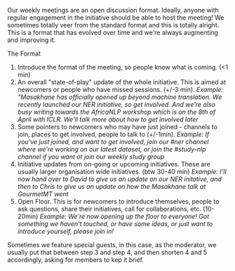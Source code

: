 Our weekly meetings are an open discussion format. Ideally, anyone with regular engagement in the initiative should be able to host the meeting! We sometimes totally veer from the standard format and this is totally alright. 
This is a format that has evolved over time and we're always augmenting and improving it. 

The Format
1. Introduce the format of the meeting, so people know what is coming. (<1 min) 
2. An overall "state-of-play" update of the whole initiative. This is aimed at newcomers or people who have missed sessions. (+/-3 min). _Example: "Masakhane has officially opened up beyond machine translation. We recently launched our NER initiative, so get involved. And we're also busy writing towards the AfricaNLP workshop which is on the 8th of April with ICLR. We'll talk more about how to get involved later_
3. Some pointers to newcomers who may have just joined - channels to join, places to get involved, people to talk to (+/-1min). _Example: If you've just joined, and want to get involved, join our #ner channel where we're working on our latest dataset, or join the #study-nlp channel if you want ot join our weekly study group_
4. Initiative updates from on-going or upcoming initiatives. These are usually larger organisation wide initiatives. (btw 30-40 min) _Example: I'll now hand over to David to give us an update on our NER initative, and then to Chris to give us an update on how the Masakhane talk at GourmetMT went_
5. Open Floor. This is for newcomers to introduce themselves, people to ask questions, share their initiatives, call for collaborations, etc. (10-20min) _Example: We're now opening up the floor to everyone! Got something we haven't touched, or have some ideas, or just want to introduce yourself, please join in!_


Sometimes we feature special guests, in this case, as the moderator, we usually put that between step 3 and step 4, and then shorten 4 and 5 accordingly, asking for members to kep it brief.

